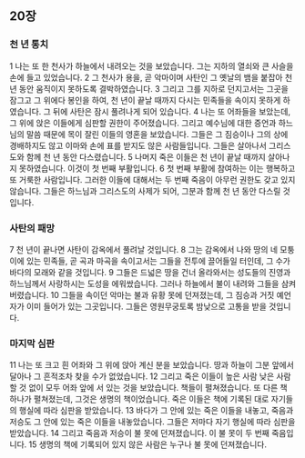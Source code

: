 ## 20장
### 천 년 통치
1 나는 또 한 천사가 하늘에서 내려오는 것을 보았습니다. 그는 지하의 열쇠와 큰 사슬을 손에 들고 있었습니다.
2 그 천사가 용을, 곧 악마이며 사탄인 그 옛날의 뱀을 붙잡아 천 년 동안 움직이지 못하도록 결박하였습니다.
3 그리고 그를 지하로 던지고서는 그곳을 잠그고 그 위에다 봉인을 하여, 천 년이 끝날 때까지 다시는 민족들을 속이지 못하게 하였습니다. 그 뒤에 사탄은 잠시 풀려나게 되어 있습니다.
4 나는 또 어좌들을 보았는데, 그 위에 앉은 이들에게 심판할 권한이 주어졌습니다. 그리고 예수님에 대한 증언과 하느님의 말씀 때문에 목이 잘린 이들의 영혼을 보았습니다. 그들은 그 짐승이나 그의 상에 경배하지도 않고 이마와 손에 표를 받지도 않은 사람들입니다. 그들은 살아나서 그리스도와 함께 천 년 동안 다스렸습니다.
5 나머지 죽은 이들은 천 년이 끝날 때까지 살아나지 못하였습니다. 이것이 첫 번째 부활입니다.
6 첫 번째 부활에 참여하는 이는 행복하고 또 거룩한 사람입니다. 그러한 이들에 대해서는 두 번째 죽음이 아무런 권한도 갖고 있지 않습니다. 그들은 하느님과 그리스도의 사제가 되어, 그분과 함께 천 년 동안 다스릴 것입니다.
### 사탄의 패망
7 천 년이 끝나면 사탄이 감옥에서 풀려날 것입니다.
8 그는 감옥에서 나와 땅의 네 모퉁이에 있는 민족들, 곧 곡과 마곡을 속이고서는 그들을 전투에 끌어들일 터인데, 그 수가 바다의 모래와 같을 것입니다.
9 그들은 드넓은 땅을 건너 올라와서는 성도들의 진영과 하느님께서 사랑하시는 도성을 에워쌌습니다. 그러나 하늘에서 불이 내려와 그들을 삼켜 버렸습니다.
10 그들을 속이던 악마는 불과 유황 못에 던져졌는데, 그 짐승과 거짓 예언자가 이미 들어가 있는 그곳입니다. 그들은 영원무궁토록 밤낮으로 고통을 받을 것입니다.
### 마지막 심판
11 나는 또 크고 흰 어좌와 그 위에 앉아 계신 분을 보았습니다. 땅과 하늘이 그분 앞에서 달아나 그 흔적조차 찾을 수가 없었습니다.
12 그리고 죽은 이들이 높은 사람 낮은 사람 할 것 없이 모두 어좌 앞에 서 있는 것을 보았습니다. 책들이 펼쳐졌습니다. 또 다른 책 하나가 펼쳐졌는데, 그것은 생명의 책이었습니다. 죽은 이들은 책에 기록된 대로 자기들의 행실에 따라 심판을 받았습니다.
13 바다가 그 안에 있는 죽은 이들을 내놓고, 죽음과 저승도 그 안에 있는 죽은 이들을 내놓았습니다. 그들은 저마다 자기 행실에 따라 심판을 받았습니다.
14 그리고 죽음과 저승이 불 못에 던져졌습니다. 이 불 못이 두 번째 죽음입니다.
15 생명의 책에 기록되어 있지 않은 사람은 누구나 불 못에 던져졌습니다.
